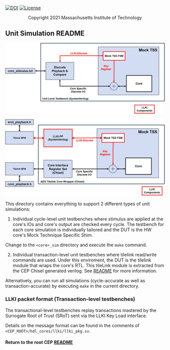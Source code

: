 [//]: # (Copyright 2021 Massachusetts Institute of Technology)
[//]: # (SPDX short identifier: BSD-2-Clause)

[![DOI](https://zenodo.org/badge/108179132.svg)](https://zenodo.org/badge/latestdoi/108179132)
[![License](https://img.shields.io/badge/License-BSD%202--Clause-orange.svg)](https://opensource.org/licenses/BSD-2-Clause)

<p align="center">
   Copyright 2021 Massachusetts Institute of Technology
</p>

## Unit Simulation README

<p align="center">
    <img src="./cep_unit_testbench_cycle_based.jpg" alt="drawing" width="600"/>
</p>

<p align="center">
    <img src="./cep_unit_testbench_transactional.jpg" alt="drawing" width="600"/>
</p>

This directory contains everything to support 2 different types of unit simulations:

1. Individual cycle-level unit testbenches where stimulus are applied at the core's IOs and core's output are checked every cycle. The testbench for each core simulation is individually tailored and the DUT is the HW core's Mock Technique Specific Shim.

Change to the `<core>_sim` directory and execute the `make` command.

2. Individual transaction-level unit testbenches where tilelink read/write commands are used. Under this enviroment, the DUT is the tilelink module that wraps the core's RTL. This tileLink module is extracted from the CEP Chisel generated verilog. See [README](../TL_level_sim/README.md) for more information.

Alternatively, you can run all simulations (cycle-accurate as well as transaction-accurate) by executing `make` in the current directory.

### LLKI packet format (Transaction-level testbenches) ##

The transactional-level testbenches replay transactions mastered by the Surrogate Root of Trust (SRoT) sent via the LLKI Key Load interface.

Details on the message format can be found in the comments of `<CEP_ROOT>/hdl_cores/llki/llki_pkg.sv`.

#### Return to the root CEP [README](../README.md)

